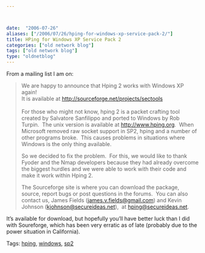 ```yaml
---



date:  "2006-07-26"
aliases: ["/2006/07/26/hping-for-windows-xp-service-pack-2/"]
title: HPing for Windows XP Service Pack 2
categories: ["old network blog"]
tags: ["old network blog"]
type: "oldnetblog"
---
```

From a mailing list I am on:


<blockquote>We are happy to announce that Hping 2 works with Windows XP again!<br />
It is available at <a href="http://www.networkblog.net/sourceforge.net/projects/sectools">http://sourceforge.net/projects/sectools<br />
</a><br />
For those who might not know, hping 2 is a packet crafting tool created by Salvatore Sanfilippo and ported to Windows by Rob Turpin.  The unix version is available at <a href="http://www.networkblog.net/www.hping.org">http://www.hping.org</a>.  When Microsoft removed raw socket support in SP2, hping and a number of other programs broke.  This causes problems in situations where Windows is the only thing available.


So we decided to fix the problem.  For this, we would like to thank Fyoder and the Nmap developers because they had already overcome the biggest hurdles and we were able to work with their code and make it work within Hping 2.


The Sourceforge site is where you can download the package, source, report bugs or post questions in the forums.  You can also contact us, James Fields (james.v.fields@gmail.com) and Kevin Johnson (kjohnson@secureideas.net),  at hping@secureideas.net.


</blockquote>
It&#8217;s available for download, but hopefully you&#8217;ll have better luck than I did with Soureforge, which has been very erratic as of late (probably due to the power situation in California).


Tags: <a href="http://technorati.com/tag/hping" title="See the Technorati tag page for 'hping'." rel="tag">hping</a>, <a href="http://technorati.com/tag/windows" title="See the Technorati tag page for 'windows'." rel="tag">windows</a>, <a href="http://technorati.com/tag/sp2" title="See the Technorati tag page for 'sp2'." rel="tag">sp2</a>


